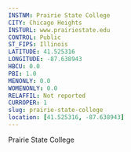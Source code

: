 ```yaml
---
INSTNM: Prairie State College
CITY: Chicago Heights
INSTURL: www.prairiestate.edu
CONTROL: Public
ST_FIPS: Illinois
LATITUDE: 41.525316
LONGITUDE: -87.638943
HBCU: 0.0
PBI: 1.0
MENONLY: 0.0
WOMENONLY: 0.0
RELAFFIL: Not reported
CURROPER: 1
slug: prairie-state-college
location: [41.525316, -87.638943]
---
```

Prairie State College